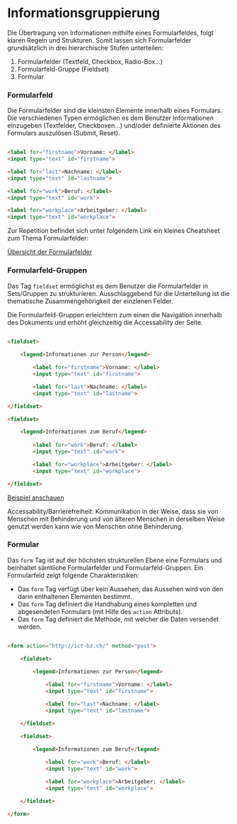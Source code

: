 # Informationsgruppierung

Die Übertragung von Informationen mithilfe eines Formularfeldes, folgt klaren Regeln und Strukturen. Somit lassen sich Formularfelder grundsätzlich in drei hierarchische Stufen unterteilen:

1. Formularfelder (Textfeld, Checkbox, Radio-Box...)
2. Formularfeld-Gruppe (Fieldset)
3. Formular

### Formularfeld

Die Formularfelder sind die kleinsten Elemente innerhalb eines Formulars. Die verschiedenen Typen ermöglichen es dem Benutzer Informationen einzugeben (Textfelder, Checkboxen...) und/oder definierte Aktionen des Formulars auszulösen (Submit, Reset).

```html

<label for="firstname">Vorname: </label>
<input type="text" id="firstname">

<label for="last">Nachname: </label>
<input type="text" id="lastname">

<label for="work">Beruf: </label>
<input type="text" id="work">

<label for="workplace">Arbeitgeber: </label>
<input type="text" id="workplace">

```

Zur Repetition befindet sich unter folgendem Link ein kleines Cheatsheet zum Thema Formularfelder:

[Übersicht der Formularfelder](http://www.offlinegmbh.ch/vfi/formulare.html)

### Formularfeld-Gruppen

Das Tag `fieldset` ermöglichst es dem Benutzer die Formularfelder in Sets/Gruppen zu strukturieren. Ausschlaggebend für die Unterteilung ist die thematische Zusammengehörigkeit der einzlenen Felder.

Die Formularfeld-Gruppen erleichtern zum einen die Navigation innerhalb des Dokuments und erhöht gleichzeitig die Accessability der Seite.

```html

<fieldset>
    
    <legend>Informationen zur Person</legend>

        <label for="firstname">Vorname: </label>
        <input type="text" id="firstname">

        <label for="last">Nachname: </label>
        <input type="text" id="lastname">

</fieldset>

<fieldset>

    <legend>Informationen zum Beruf</legend>
        
        <label for="work">Beruf: </label>
        <input type="text" id="work">

        <label for="workplace">Arbeitgeber: </label>
        <input type="text" id="workplace">

</fieldset>

```

[Beispiel anschauen](XY)

Accessability/Barrierefreiheit: Kommunikation in der Weise, dass sie von Menschen mit Behinderung und von älteren Menschen in derselben Weise genutzt werden kann wie von Menschen ohne Behinderung.

### Formular

Das `form` Tag ist auf der höchsten strukturellen Ebene eine Formulars und beinhaltet sämtliche Formularfelder und Formularfeld-Gruppen. Ein Formularfeld zeigt folgende Charakteristiken:

* Das `form` Tag verfügt über kein Aussehen, das Aussehen wird von den darin enthaltenen Elementen bestimmt.
* Das `form` Tag definiert die Handhabung eines kompletten und abgesendeten Formulars (mit Hilfe des `action` Attributs).
* Das `form` Tag definiert die Methode, mit welcher die Daten versendet werden.


```html

<form action="http://ict-bz.ch/" method="post">

    <fieldset>
        
        <legend>Informationen zur Person</legend>

            <label for="firstname">Vorname: </label>
            <input type="text" id="firstname">

            <label for="last">Nachname: </label>
            <input type="text" id="lastname">

    </fieldset>

    <fieldset>

        <legend>Informationen zum Beruf</legend>
            
            <label for="work">Beruf: </label>
            <input type="text" id="work">

            <label for="workplace">Arbeitgeber: </label>
            <input type="text" id="workplace">

    </fieldset>

</form>

```
